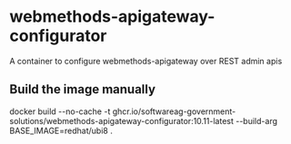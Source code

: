 # webmethods-apigateway-configurator
A container to configure webmethods-apigateway over REST admin apis

## Build the image manually

docker build --no-cache -t ghcr.io/softwareag-government-solutions/webmethods-apigateway-configurator:10.11-latest --build-arg BASE_IMAGE=redhat/ubi8 .
